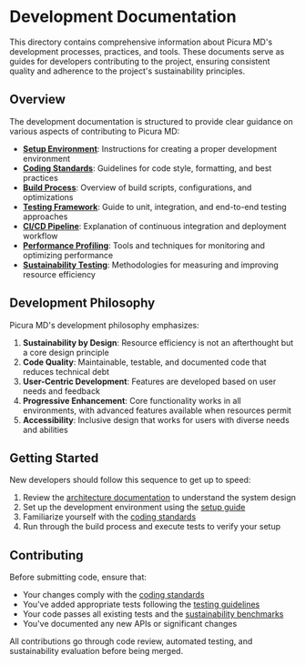 # Development Documentation

This directory contains comprehensive information about Picura MD's development processes, practices, and tools. These documents serve as guides for developers contributing to the project, ensuring consistent quality and adherence to the project's sustainability principles.

## Overview

The development documentation is structured to provide clear guidance on various aspects of contributing to Picura MD:

- **[Setup Environment](setup-environment.md)**: Instructions for creating a proper development environment
- **[Coding Standards](coding-standards.md)**: Guidelines for code style, formatting, and best practices
- **[Build Process](build-process.md)**: Overview of build scripts, configurations, and optimizations
- **[Testing Framework](testing-framework.md)**: Guide to unit, integration, and end-to-end testing approaches
- **[CI/CD Pipeline](ci-cd-pipeline.md)**: Explanation of continuous integration and deployment workflow
- **[Performance Profiling](performance-profiling.md)**: Tools and techniques for monitoring and optimizing performance
- **[Sustainability Testing](sustainability-testing.md)**: Methodologies for measuring and improving resource efficiency

## Development Philosophy

Picura MD's development philosophy emphasizes:

1. **Sustainability by Design**: Resource efficiency is not an afterthought but a core design principle
2. **Code Quality**: Maintainable, testable, and documented code that reduces technical debt
3. **User-Centric Development**: Features are developed based on user needs and feedback
4. **Progressive Enhancement**: Core functionality works in all environments, with advanced features available when resources permit
5. **Accessibility**: Inclusive design that works for users with diverse needs and abilities

## Getting Started

New developers should follow this sequence to get up to speed:

1. Review the [architecture documentation](../architecture/README.md) to understand the system design
2. Set up the development environment using the [setup guide](setup-environment.md)
3. Familiarize yourself with the [coding standards](coding-standards.md)
4. Run through the build process and execute tests to verify your setup

## Contributing

Before submitting code, ensure that:

- Your changes comply with the [coding standards](coding-standards.md)
- You've added appropriate tests following the [testing guidelines](testing-framework.md)
- Your code passes all existing tests and the [sustainability benchmarks](sustainability-testing.md)
- You've documented any new APIs or significant changes

All contributions go through code review, automated testing, and sustainability evaluation before being merged.